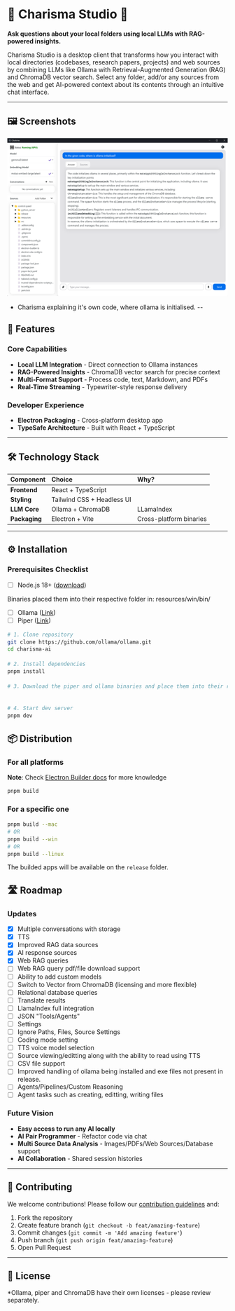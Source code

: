 # 🌟 Charisma Studio 🌟

**Ask questions about your local folders using local LLMs with RAG-powered insights.**

Charisma Studio is a desktop client that transforms how you interact with local directories (codebases, research papers, projects) and web sources by combining LLMs like Ollama with Retrieval-Augmented Generation (RAG) and ChromaDB vector search. Select any folder, add/or any sources from the web and get AI-powered context about its contents through an intuitive chat interface.

---

## 🖼️ Screenshots
![Screenshot](Screenshots/Screenshot.png)
- Charisma explaining it's own code, where ollama is initialised.
--

## 🚀 Features

### Core Capabilities

- **Local LLM Integration** - Direct connection to Ollama instances
- **RAG-Powered Insights** - ChromaDB vector search for precise context
- **Multi-Format Support** - Process code, text, Markdown, and PDFs
- **Real-Time Streaming** - Typewriter-style response delivery

### Developer Experience

- **Electron Packaging** - Cross-platform desktop app
- **TypeSafe Architecture** - Built with React + TypeScript

---

## 🛠 Technology Stack

| Component | Choice | Why? |
| :-- | :-- | :-- |
| **Frontend** | React + TypeScript |
| **Styling** | Tailwind CSS + Headless UI |
| **LLM Core** | Ollama + ChromaDB | LLamaIndex | Local-first, privacy focused |
| **Packaging** | Electron + Vite | Cross-platform binaries |


---

## ⚙️ Installation

### Prerequisites Checklist

- [ ] Node.js 18+ ([download](https://nodejs.org/))

Binaries placed them into their respective folder in: resources/win/bin/
- [ ] Ollama ([Link](https://github.com/ollama/ollama/releases)) 
- [ ] Piper ([Link](https://github.com/rhasspy/piper/releases)) 

```bash
# 1. Clone repository
git clone https://github.com/ollama/ollama.git
cd charisma-ai

# 2. Install dependencies
pnpm install

# 3. Download the piper and ollama binaries and place them into their respective folder in: resources/win/bin/ 


# 4. Start dev server
pnpm dev
```

## 📦 Distribution

### For all platforms

**Note**: Check [Electron Builder docs](https://www.electron.build/cli) for more knowledge

```bash
pnpm build
```

### For a specific one

```bash
pnpm build --mac
# OR
pnpm build --win
# OR
pnpm build --linux
```

The builded apps will be available on the `release` folder.

## 🛣 Roadmap

### Updates

- [x] Multiple conversations with storage
- [x] TTS
- [x] Improved RAG data sources
- [x] AI response sources
- [x] Web RAG queries
- [ ] Web RAG query pdf/file download support
- [ ] Ability to add custom models
- [ ] Switch to Vector from ChromaDB (licensing and more flexible)
- [ ] Relational database queries
- [ ] Translate results
- [ ] LlamaIndex full integration
- [ ] JSON "Tools/Agents"
- [ ] Settings
- [ ] Ignore Paths, Files, Source Settings
- [ ] Coding mode setting
- [ ] TTS voice model selection
- [ ] Source viewing/editting along with the ability to read using TTS
- [ ] CSV file support
- [ ] Improved handling of ollama being installed and exe files not present in release.
- [ ] Agents/Pipelines/Custom Reasoning
- [ ] Agent tasks such as creating, editting, writing files

### Future Vision

- **Easy access to run any AI locally** 
- **AI Pair Programmer** - Refactor code via chat
- **Multi Source Data Analysis** - Images/PDFs/Web Sources/Database support
- **AI Collaboration** - Shared session histories

---

## 🤝 Contributing

We welcome contributions! Please follow our [contribution guidelines](CONTRIBUTING.md) and:

1. Fork the repository
2. Create feature branch (`git checkout -b feat/amazing-feature`)
3. Commit changes (`git commit -m 'Add amazing feature'`)
4. Push branch (`git push origin feat/amazing-feature`)
5. Open Pull Request

---

## 📜 License

*Ollama, piper and ChromaDB have their own licenses - please review separately.
